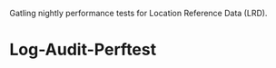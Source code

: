Gatling nightly performance tests for Location Reference Data (LRD).

                
# Log-Audit-Perftest
